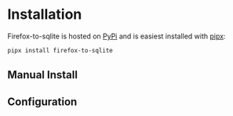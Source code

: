 # Installation

Firefox-to-sqlite is hosted on [PyPi](https://pypi.org) and is easiest installed with [pipx](https://pypa.github.io/pipx/):

```sh
pipx install firefox-to-sqlite
```

## Manual Install

## Configuration
